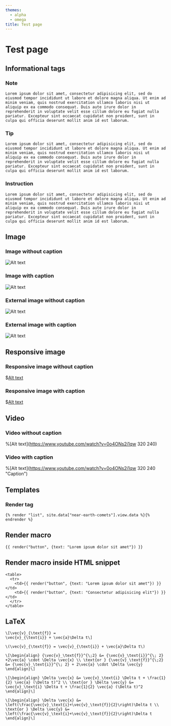 ```yaml
---
themes:
  - alpha
  - omega
title: Test page
---
```


# Test page

## Informational tags

### Note

```note
Lorem ipsum dolor sit amet, consectetur adipisicing elit, sed do eiusmod tempor incididunt ut labore et dolore magna aliqua. Ut enim ad minim veniam, quis nostrud exercitation ullamco laboris nisi ut aliquip ex ea commodo consequat. Duis aute irure dolor in reprehenderit in voluptate velit esse cillum dolore eu fugiat nulla pariatur. Excepteur sint occaecat cupidatat non proident, sunt in culpa qui officia deserunt mollit anim id est laborum.
```

### Tip

```note --class="note tip"
Lorem ipsum dolor sit amet, consectetur adipisicing elit, sed do eiusmod tempor incididunt ut labore et dolore magna aliqua. Ut enim ad minim veniam, quis nostrud exercitation ullamco laboris nisi ut aliquip ex ea commodo consequat. Duis aute irure dolor in reprehenderit in voluptate velit esse cillum dolore eu fugiat nulla pariatur. Excepteur sint occaecat cupidatat non proident, sunt in culpa qui officia deserunt mollit anim id est laborum.
```

### Instruction

```note --class="note instruction"
Lorem ipsum dolor sit amet, consectetur adipisicing elit, sed do eiusmod tempor incididunt ut labore et dolore magna aliqua. Ut enim ad minim veniam, quis nostrud exercitation ullamco laboris nisi ut aliquip ex ea commodo consequat. Duis aute irure dolor in reprehenderit in voluptate velit esse cillum dolore eu fugiat nulla pariatur. Excepteur sint occaecat cupidatat non proident, sunt in culpa qui officia deserunt mollit anim id est laborum.
```

## Image

### Image without caption

![Alt text](The_Earth_seen_from_Apollo_17.jpg)

### Image with caption

![Alt text](The_Earth_seen_from_Apollo_17.jpg "Caption")

### External image without caption

![Alt text](http://lorempixel.com/400/300/abstract/)

### External image with caption

![Alt text](http://lorempixel.com/400/300/abstract/ "Caption")

## Responsive image

### Responsive image without caption

$[Alt text](The_Earth_seen_from_Apollo_17.jpg)

### Responsive image with caption

$[Alt text](The_Earth_seen_from_Apollo_17.jpg "Caption")

## Video

### Video without caption

%[Alt text](https://www.youtube.com/watch?v=0o4ONs2i1qw 320 240)

### Video with caption

%[Alt text](https://www.youtube.com/watch?v=0o4ONs2i1qw 320 240 "Caption")

## Templates

### Render tag

```template
{% render "list", site.data["near-earth-comets"].view.data %}{% endrender %}
```

## Render macro

```template
{{ render("button", {text: "Lorem ipsum dolor sit amet"}) }}
```

## Render macro inside HTML snippet

```template
<table>
  <tr>
    <td>{{ render("button", {text: "Lorem ipsum dolor sit amet"}) }}</td>
    <td>{{ render("button", {text: "Consectetur adipisicing elit"}) }}</td>
  </tr>
</table>
```

## LaTeX

```
\[\vec{v}_{\text{f}} =
\vec{v}_{\text{i}} + \vec{a}\Delta t\]
```

`\(\vec{v}_{\text{f}} = \vec{v}_{\text{i}} + \vec{a}\Delta t\)`

```
\[\begin{align} {\vec{v}_\text{f}}^{\;2} &= {\vec{v}_\text{i}}^{\; 2} +2\vec{a} \cdot \Delta \vec{x} \\ \text{or } {\vec{v}_\text{f}}^{\;2} &= {\vec{v}_\text{i}}^{\; 2} + 2\vec{a} \cdot \Delta \vec{y} \end{align}\]
```

```
\[\begin{align} \Delta \vec{x} &= \vec{v}_\text{i} \Delta t + \frac{1}{2} \vec{a} (\Delta t)^2 \\ \text{or } \Delta \vec{y} &= \vec{v}_\text{i} \Delta t + \frac{1}{2} \vec{a} (\Delta t)^2 \end{align}\]
```

```
\[\begin{align} \Delta \vec{x} &= \left(\frac{\vec{v}_\text{i}+\vec{v}_\text{f}}{2}\right)\Delta t \\ \text{or } \Delta \vec{y} &= \left(\frac{\vec{v}_\text{i}+\vec{v}_\text{f}}{2}\right)\Delta t \end{align}\]
```
